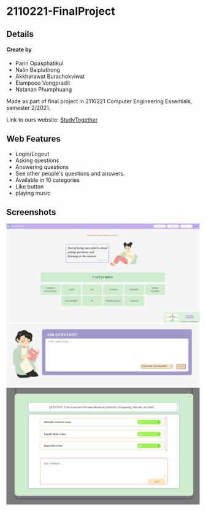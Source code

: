 # 2110221-FinalProject

## Details

#### Create by 
- Parin Opasphatikul 
- Nalin Baipluthong
- Akkharawat Burachokviwat
- Eiampooo Vongpradit
- Natanan Phumphuang

Made as part of final project in 2110221 Computer Engineering Essentials, semester 2/2021.

Link to ours website: [StudyTogether](https://testfirebase-b134a.web.app/)

## Web Features

- Login/Logout
- Asking questions
- Answering questions
- See other people's questions and answers.
- Available in 10 categories
- Like button
- playing music

## Screenshots

![alt_text](./screenshots/home.jpg)
![alt_text](./screenshots/asking-question.jpg)
![alt_text](./screenshots/popup-answers.jpg)

